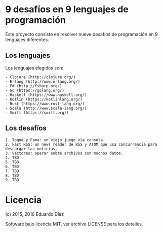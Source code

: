 # 9 desafíos en 9 lenguajes de programación

Este proyecto consiste en resolver nueve desafíos de programación en 9 lenguajes diferentes.

## Los lenguajes

Los lenguajes elegidos son:

	- Clojure (http://clojure.org/)
	- Erlang (http://www.erlang.org/)
	- F# (http://fsharp.org/)
	- Go (https://golang.org/)
	- Haskell (https://www.haskell.org/)
	- Kotlin (https://kotlinlang.org/)
	- Rust (https://www.rust-lang.org/)	
	- Scala (http://www.scala-lang.org/)
	- Swift (https://swift.org/)

## Los desafíos

	1. Toque y Fama: un viejo juego via consola.
	2. Fast RSS: un news reader de RSS y ATOM que usa concurrencia para descargar las noticias.
	3. Vectores: operar sobre archivos con muchos datos.
	4. TBD
	5. TBD
	6. TBD
	7. TBD
	8. TBD
	9. TBD

# Licencia

(c) 2015, 2016 Eduardo Díaz

Software bajo licencia MIT, ver archivo LICENSE para los detalles.
